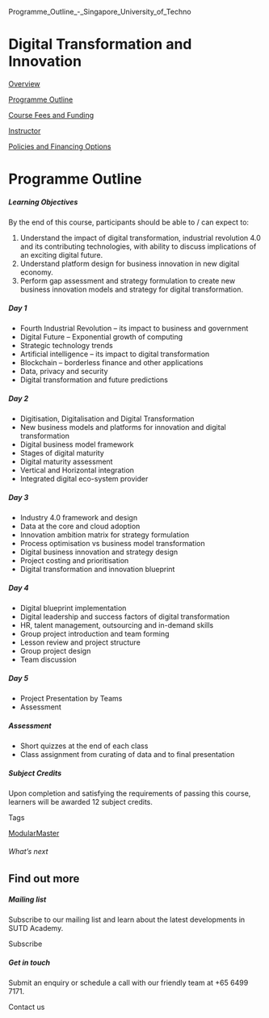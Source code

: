 Programme_Outline_-_Singapore_University_of_Techno



Digital Transformation and Innovation
=====================================

[Overview](/course/digital-transformation-and-innovation/#tabs)

[Programme Outline](/course/digital-transformation-and-innovation/programme-outline/#tabs)

[Course Fees and Funding](/course/digital-transformation-and-innovation/course-fees-and-funding/#tabs)

[Instructor](/course/digital-transformation-and-innovation/instructor/#tabs)

[Policies and Financing Options](/course/digital-transformation-and-innovation/policies-and-financing-options/#tabs)

Programme Outline
=================

##### **Learning Objectives**

By the end of this course, participants should be able to / can expect to:

1. Understand the impact of digital transformation, industrial revolution 4.0 and its contributing technologies, with ability to discuss implications of an exciting digital future.
2. Understand platform design for business innovation in new digital economy.
3. Perform gap assessment and strategy formulation to create new business innovation models and strategy for digital transformation.

##### Day 1

* Fourth Industrial Revolution – its impact to business and government
* Digital Future – Exponential growth of computing
* Strategic technology trends
* Artificial intelligence – its impact to digital transformation
* Blockchain – borderless finance and other applications
* Data, privacy and security
* Digital transformation and future predictions

##### Day 2

* Digitisation, Digitalisation and Digital Transformation
* New business models and platforms for innovation and digital transformation
* Digital business model framework
* Stages of digital maturity
* Digital maturity assessment
* Vertical and Horizontal integration
* Integrated digital eco-system provider

##### Day 3

* Industry 4.0 framework and design
* Data at the core and cloud adoption
* Innovation ambition matrix for strategy formulation
* Process optimisation vs business model transformation
* Digital business innovation and strategy design
* Project costing and prioritisation
* Digital transformation and innovation blueprint

##### Day 4

* Digital blueprint implementation
* Digital leadership and success factors of digital transformation
* HR, talent management, outsourcing and in-demand skills
* Group project introduction and team forming
* Lesson review and project structure
* Group project design
* Team discussion

##### Day 5

* Project Presentation by Teams
* Assessment

##### Assessment

* Short quizzes at the end of each class
* Class assignment from curating of data and to final presentation

##### **Subject Credits**

Upon completion and satisfying the requirements of passing this course, learners will be awarded 12 subject credits.

Tags

[ModularMaster](/admissions/academy/courses-and-modules/?academy-type-course=792)

###### What’s next

Find out more
-------------

##### Mailing list

Subscribe to our mailing list and learn about the latest developments in SUTD Academy.

Subscribe

##### Get in touch

Submit an enquiry or schedule a call with our friendly team at +65 6499 7171.

Contact us

